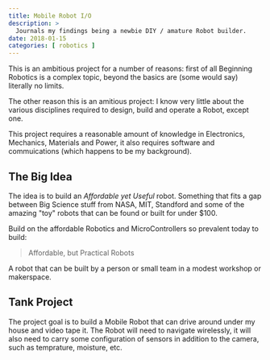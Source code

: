```yaml
---
title: Mobile Robot I/O
description: >
  Journals my findings being a newbie DIY / amature Robot builder.
date: 2018-01-15
categories: [ robotics ]
---
```


This is an ambitious project for a number of reasons: first of all
Beginning Robotics is a complex topic, beyond the basics are (some
would say) literally no limits.

The other reason this is an amitious project: I know very little about
the various disciplines required to design, build and operate a Robot,
except one.

This project requires a reasonable amount of knowledge in Electronics,
Mechanics, Materials and Power, it also requires software and
commuications (which happens to be my background).

## The Big Idea

The idea is to build an _Affordable yet Useful_ robot.  Something that
fits a gap between Big Science stuff from NASA, MIT, Standford and
some of the amazing "toy" robots that can be found or built for under
$100.

Build on the affordable Robotics and MicroControllers so prevalent
today to build:

> Affordable, but Practical Robots

A robot that can be built by a person or small team in a modest
workshop or makerspace.

## Tank Project

The project goal is to build a Mobile Robot that can drive around
under my house and video tape it.  The Robot will need to navigate
wirelessly, it will also need to carry some configuration of sensors
in addition to the camera, such as temprature, moisture, etc.

